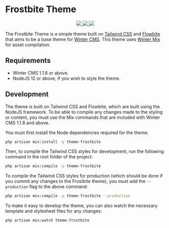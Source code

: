 # Frostbite Theme

<p align="center">
  <a href="https://packagist.org/packages/josephcrowell/wn-frostbite-theme">
    <img src="https://img.shields.io/badge/Winter CMS-Theme-%23EE7203.svg">
  </a>
  <a href="https://www.patreon.com/josephcrowell">
    <img src="https://img.shields.io/badge/Support_on-Patreon-green.svg">
  </a>
  <a href="https://opensource.org/license/mit/">
    <img src="https://img.shields.io/badge/License-MIT-lightgrey.svg">
  </a>
</p>

The Frostbite Theme is a simple theme built on [Tailwind CSS](https://tailwindcss.com/) and [Flowbite](https://flowbite.com/docs/) that aims to be a base theme for [Winter CMS](https://wintercms.com/). This theme uses [Winter Mix](https://wintercms.com/docs/console/asset-compilation) for asset compilation.

## Requirements

- Winter CMS 1.1.8 or above.
- NodeJS 12 or above, if you wish to style the theme.

## Development

The theme is built on Tailwind CSS and Flowbite, which are built using the NodeJS framework. To be able to compile any changes made to the styling or content, you must use the Mix commands that are included with Winter CMS 1.1.8 and above.

You must first install the Node dependencies required for the theme.

```bash
php artisan mix:install -p theme-frostbite
```

Then, to compile the Tailwind CSS styles for development, run the following command in the root folder of the project:

```bash
php artisan mix:compile -p theme-frostbite
```

To compile the Tailwind CSS styles for production (which should be done if you commit any changes to the Frostbite theme), you must add the `--production` flag to the above command:

```bash
php artisan mix:compile -p theme-frostbite --production
```

To make it easy to develop the theme, you can also watch the necessary template and stylesheet files for any changes:

```bash
php artisan mix:watch theme-frostbite
```
